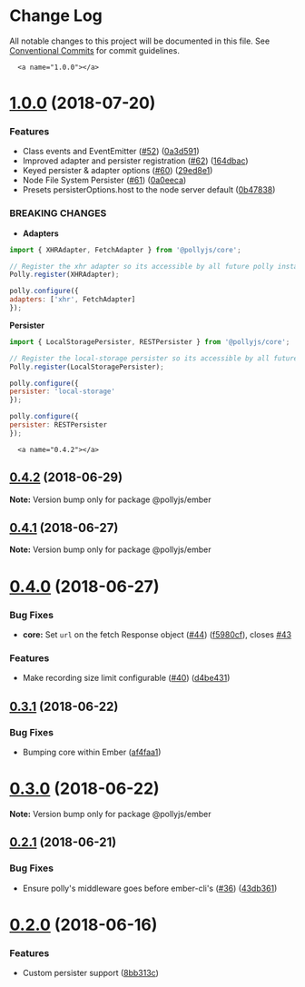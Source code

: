 # Change Log

All notable changes to this project will be documented in this file.
See [Conventional Commits](https://conventionalcommits.org) for commit guidelines.

      <a name="1.0.0"></a>
# [1.0.0](https://github.com/netflix/pollyjs/tree/master/packages/@pollyjs/ember/compare/@pollyjs/ember@0.4.2...@pollyjs/ember@1.0.0) (2018-07-20)


### Features

* Class events and EventEmitter ([#52](https://github.com/netflix/pollyjs/tree/master/packages/[@pollyjs](https://github.com/pollyjs)/ember/issues/52)) ([0a3d591](https://github.com/netflix/pollyjs/tree/master/packages/@pollyjs/ember/commit/0a3d591))
* Improved adapter and persister registration ([#62](https://github.com/netflix/pollyjs/tree/master/packages/[@pollyjs](https://github.com/pollyjs)/ember/issues/62)) ([164dbac](https://github.com/netflix/pollyjs/tree/master/packages/@pollyjs/ember/commit/164dbac))
* Keyed persister & adapter options ([#60](https://github.com/netflix/pollyjs/tree/master/packages/[@pollyjs](https://github.com/pollyjs)/ember/issues/60)) ([29ed8e1](https://github.com/netflix/pollyjs/tree/master/packages/@pollyjs/ember/commit/29ed8e1))
* Node File System Persister ([#61](https://github.com/netflix/pollyjs/tree/master/packages/[@pollyjs](https://github.com/pollyjs)/ember/issues/61)) ([0a0eeca](https://github.com/netflix/pollyjs/tree/master/packages/@pollyjs/ember/commit/0a0eeca))
* Presets persisterOptions.host to the node server default ([0b47838](https://github.com/netflix/pollyjs/tree/master/packages/@pollyjs/ember/commit/0b47838))


### BREAKING CHANGES

* __Adapters__

```js
import { XHRAdapter, FetchAdapter } from '@pollyjs/core';

// Register the xhr adapter so its accessible by all future polly instances
Polly.register(XHRAdapter);

polly.configure({
adapters: ['xhr', FetchAdapter]
});
```

__Persister__

```js
import { LocalStoragePersister, RESTPersister } from '@pollyjs/core';

// Register the local-storage persister so its accessible by all future polly instances
Polly.register(LocalStoragePersister);

polly.configure({
persister: 'local-storage'
});

polly.configure({
persister: RESTPersister
});
```




      <a name="0.4.2"></a>
## [0.4.2](https://github.com/netflix/pollyjs/tree/master/packages/@pollyjs/ember/compare/@pollyjs/ember@0.4.1...@pollyjs/ember@0.4.2) (2018-06-29)




**Note:** Version bump only for package @pollyjs/ember

<a name="0.4.1"></a>
## [0.4.1](https://github.com/netflix/pollyjs/tree/master/packages/@pollyjs/ember/compare/@pollyjs/ember@0.4.0...@pollyjs/ember@0.4.1) (2018-06-27)




**Note:** Version bump only for package @pollyjs/ember

<a name="0.4.0"></a>
# [0.4.0](https://github.com/netflix/pollyjs/tree/master/packages/@pollyjs/ember/compare/@pollyjs/ember@0.3.1...@pollyjs/ember@0.4.0) (2018-06-27)


### Bug Fixes

* **core:** Set `url` on the fetch Response object ([#44](https://github.com/netflix/pollyjs/tree/master/packages/[@pollyjs](https://github.com/pollyjs)/ember/issues/44)) ([f5980cf](https://github.com/netflix/pollyjs/tree/master/packages/@pollyjs/ember/commit/f5980cf)), closes [#43](https://github.com/netflix/pollyjs/tree/master/packages/@pollyjs/ember/issues/43)


### Features

* Make recording size limit configurable ([#40](https://github.com/netflix/pollyjs/tree/master/packages/[@pollyjs](https://github.com/pollyjs)/ember/issues/40)) ([d4be431](https://github.com/netflix/pollyjs/tree/master/packages/@pollyjs/ember/commit/d4be431))




<a name="0.3.1"></a>
## [0.3.1](https://github.com/netflix/pollyjs/tree/master/packages/@pollyjs/ember/compare/@pollyjs/ember@0.3.0...@pollyjs/ember@0.3.1) (2018-06-22)


### Bug Fixes

* Bumping core within Ember ([af4faa1](https://github.com/netflix/pollyjs/tree/master/packages/@pollyjs/ember/commit/af4faa1))




<a name="0.3.0"></a>
# [0.3.0](https://github.com/netflix/pollyjs/tree/master/packages/@pollyjs/ember/compare/@pollyjs/ember@0.2.1...@pollyjs/ember@0.3.0) (2018-06-22)




**Note:** Version bump only for package @pollyjs/ember

<a name="0.2.1"></a>
## [0.2.1](https://github.com/netflix/pollyjs/tree/master/packages/@pollyjs/ember/compare/@pollyjs/ember@0.2.0...@pollyjs/ember@0.2.1) (2018-06-21)


### Bug Fixes

* Ensure polly's middleware goes before ember-cli's ([#36](https://github.com/netflix/pollyjs/tree/master/packages/[@pollyjs](https://github.com/pollyjs)/ember/issues/36)) ([43db361](https://github.com/netflix/pollyjs/tree/master/packages/@pollyjs/ember/commit/43db361))




<a name="0.2.0"></a>
# [0.2.0](https://github.com/netflix/pollyjs/tree/master/packages/@pollyjs/ember/compare/@pollyjs/ember@0.1.0...@pollyjs/ember@0.2.0) (2018-06-16)


### Features

* Custom persister support ([8bb313c](https://github.com/netflix/pollyjs/tree/master/packages/@pollyjs/ember/commit/8bb313c))
